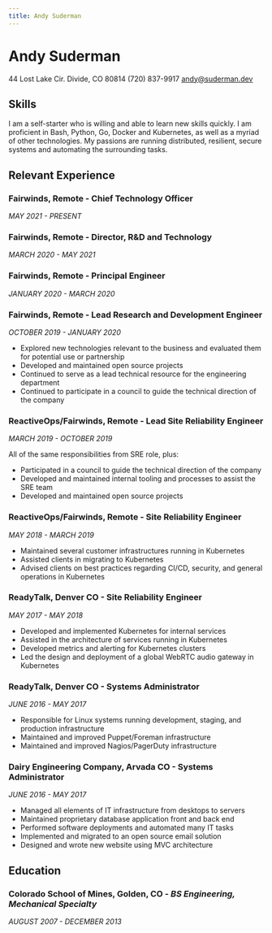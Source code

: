 ```yaml
---
title: Andy Suderman
---
```


# Andy Suderman
44 Lost Lake Cir.
Divide, CO 80814
(720) 837-9917
andy@suderman.dev

## Skills
I am a self-starter who is willing and able to learn new skills quickly. I am proficient in Bash, Python, Go, Docker and Kubernetes, as well as a myriad of other technologies. My passions are running distributed, resilient, secure systems and automating the surrounding tasks.

## Relevant Experience

### Fairwinds, Remote - Chief Technology Officer
_MAY 2021 - PRESENT_

### Fairwinds, Remote - Director, R&D and Technology
_MARCH 2020 - MAY 2021_

### Fairwinds, Remote - Principal Engineer
_JANUARY 2020 - MARCH 2020_

### Fairwinds, Remote​ - Lead Research and Development Engineer 
_OCTOBER 2019 - JANUARY 2020_
* Explored new technologies relevant to the business and evaluated them for potential use or partnership
* Developed and maintained open source projects
* Continued to serve as a lead technical resource for the engineering department
* Continued to participate in a council to guide the technical direction of the
company
### ReactiveOps/Fairwinds, Remote​ - Lead Site Reliability Engineer 
_MARCH 2019 - OCTOBER 2019_

All of the same responsibilities from SRE role, plus:
* Participated in a council to guide the technical direction of the company
* Developed and maintained internal tooling and processes to assist the SRE team
* Developed and maintained open source projects

### ReactiveOps/Fairwinds, Remote​ - Site Reliability Engineer 
_MAY 2018 - MARCH 2019_
* Maintained several customer infrastructures running in Kubernetes
* Assisted clients in migrating to Kubernetes
* Advised clients on best practices regarding CI/CD, security, and general
operations in Kubernetes

### ReadyTalk, Denver CO​ - Site Reliability Engineer 
_MAY 2017 - MAY 2018_

* Developed and implemented Kubernetes for internal services
* Assisted in the architecture of services running in Kubernetes
* Developed metrics and alerting for Kubernetes clusters
* Led the design and deployment of a global WebRTC audio gateway in Kubernetes

### ReadyTalk, Denver CO​ - Systems Administrator
_JUNE 2016 - MAY 2017_
* Responsible for Linux systems running development, staging, and production infrastructure
* Maintained and improved Puppet/Foreman infrastructure
* Maintained and improved Nagios/PagerDuty infrastructure

### Dairy Engineering Company, Arvada CO​ - Systems Administrator 
_JUNE 2016 - MAY 2017_
* Managed all elements of IT infrastructure from desktops to servers
* Maintained proprietary database application front and back end
* Performed software deployments and automated many IT tasks
* Implemented and migrated to an open source email solution
* Designed and wrote new website using MVC architecture

## Education

### Colorado School of Mines, Golden, CO ​- _BS Engineering, Mechanical Specialty_ 
_AUGUST 2007 - DECEMBER 2013_